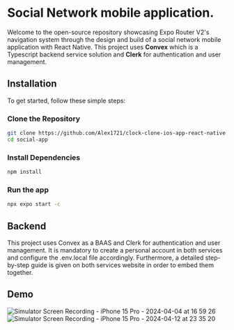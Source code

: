 # Social Network mobile application.
Welcome to the open-source repository showcasing Expo Router V2's navigation system through the design and build of a social network mobile application with React Native. This project uses **Convex** which is a Typescript backend service solution and **Clerk** for authentication and user management. 

## Installation

To get started, follow these simple steps:

### Clone the Repository

```bash
git clone https://github.com/Alex1721/clock-clone-ios-app-react-native.git
cd social-app
```

### Install Dependencies

```bash
npm install
```

### Run the app

```bash
npx expo start -c
```

## Backend

This project uses Convex as a BAAS and Clerk for authentication and user management. It is mandatory to create a personal account in both services and configure the .env.local file accordingly. Furthermore, a detailed step-by-step guide is given on both services website in order to embed them together.

## Demo

![Simulator Screen Recording - iPhone 15 Pro - 2024-04-04 at 16 59 26](https://github.com/Alex1721/social-app-react-native/assets/73285589/4835b362-28df-464b-b846-45a8347a50ec) ![Simulator Screen Recording - iPhone 15 Pro - 2024-04-12 at 23 35 20](https://github.com/Alex1721/social-app-react-native/assets/73285589/44fbcdcf-ec37-409c-a5f0-dd2fffcb9085)



